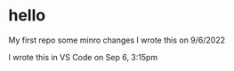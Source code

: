 # hello
My first repo
some minro changes
I wrote this on 9/6/2022

I wrote this in VS Code on Sep 6, 3:15pm